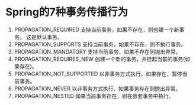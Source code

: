 # Spring的7种事务传播行为
1. PROPAGATION_REQUIRED 支持当前事务，如果不存在，则创建一个新事务。 这是默认事务。
2. PROPAGATION_SUPPORTS 支持当前事务，如果不存在，则不执行事务。
3. PROPAGATION_MANDATORY 支持当前事务，如果不存在则抛出异常。 
4. PROPAGATION_REQUIRES_NEW 创建一个新的事务，并挂起当前的事务(如果存在)。
5. PROPAGATION_NOT_SUPPORTED 以非事务方式执行，如果存在，暂停当前事务。
6. PROPAGATION_NEVER 以非事务方式执行，如果事务存在则抛出异常。
7. PROPAGATION_NESTED 如果当前事务存在，则在嵌套事务中执行。

